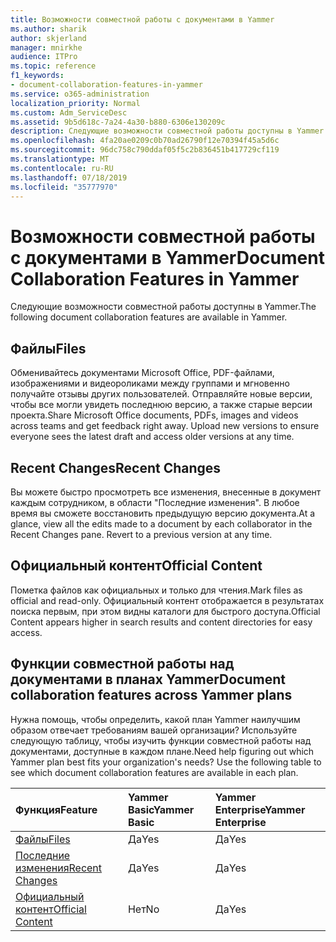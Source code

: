 ```yaml
---
title: Возможности совместной работы с документами в Yammer
ms.author: sharik
author: skjerland
manager: mnirkhe
audience: ITPro
ms.topic: reference
f1_keywords:
- document-collaboration-features-in-yammer
ms.service: o365-administration
localization_priority: Normal
ms.custom: Adm_ServiceDesc
ms.assetid: 9b5d618c-7a24-4a30-b880-6306e130209c
description: Следующие возможности совместной работы доступны в Yammer.
ms.openlocfilehash: 4fa20ae0209c0b70ad26790f12e70394f45a5d6c
ms.sourcegitcommit: 96dc758c790ddaf05f5c2b836451b417729cf119
ms.translationtype: MT
ms.contentlocale: ru-RU
ms.lasthandoff: 07/18/2019
ms.locfileid: "35777970"
---
```

# <a name="document-collaboration-features-in-yammer"></a><span data-ttu-id="89ebe-103">Возможности совместной работы с документами в Yammer</span><span class="sxs-lookup"><span data-stu-id="89ebe-103">Document Collaboration Features in Yammer</span></span>

<span data-ttu-id="89ebe-104">Следующие возможности совместной работы доступны в Yammer.</span><span class="sxs-lookup"><span data-stu-id="89ebe-104">The following document collaboration features are available in Yammer.</span></span>
  
## <a name="files"></a><span data-ttu-id="89ebe-105">Файлы</span><span class="sxs-lookup"><span data-stu-id="89ebe-105">Files</span></span>
<span data-ttu-id="89ebe-106"><a name="bkmk_Files"> </a></span><span class="sxs-lookup"><span data-stu-id="89ebe-106"></span></span>

<span data-ttu-id="89ebe-p101">Обменивайтесь документами Microsoft Office, PDF-файлами, изображениями и видеороликами между группами и мгновенно получайте отзывы других пользователей. Отправляйте новые версии, чтобы все могли увидеть последнюю версию, а также старые версии проекта.</span><span class="sxs-lookup"><span data-stu-id="89ebe-p101">Share Microsoft Office documents, PDFs, images and videos across teams and get feedback right away. Upload new versions to ensure everyone sees the latest draft and access older versions at any time.</span></span>
  
## <a name="recent-changes"></a><span data-ttu-id="89ebe-109">Recent Changes</span><span class="sxs-lookup"><span data-stu-id="89ebe-109">Recent Changes</span></span>
<span data-ttu-id="89ebe-110"><a name="bkmk_RecentChanges"> </a></span><span class="sxs-lookup"><span data-stu-id="89ebe-110"></span></span>

<span data-ttu-id="89ebe-p102">Вы можете быстро просмотреть все изменения, внесенные в документ каждым сотрудником, в области "Последние изменения". В любое время вы сможете восстановить предыдущую версию документа.</span><span class="sxs-lookup"><span data-stu-id="89ebe-p102">At a glance, view all the edits made to a document by each collaborator in the Recent Changes pane. Revert to a previous version at any time.</span></span>
  
## <a name="official-content"></a><span data-ttu-id="89ebe-113">Официальный контент</span><span class="sxs-lookup"><span data-stu-id="89ebe-113">Official Content</span></span>
<span data-ttu-id="89ebe-114"><a name="bkmk_OfficialContent"> </a></span><span class="sxs-lookup"><span data-stu-id="89ebe-114"></span></span>

<span data-ttu-id="89ebe-115">Пометка файлов как официальных и только для чтения.</span><span class="sxs-lookup"><span data-stu-id="89ebe-115">Mark files as official and read-only.</span></span> <span data-ttu-id="89ebe-116">Официальный контент отображается в результатах поиска первым, при этом видны каталоги для быстрого доступа.</span><span class="sxs-lookup"><span data-stu-id="89ebe-116">Official Content appears higher in search results and content directories for easy access.</span></span>
  
## <a name="document-collaboration-features-across-yammer-plans"></a><span data-ttu-id="89ebe-117">Функции совместной работы над документами в планах Yammer</span><span class="sxs-lookup"><span data-stu-id="89ebe-117">Document collaboration features across Yammer plans</span></span>
<span data-ttu-id="89ebe-118"><a name="bkmk_OfficialContent"> </a></span><span class="sxs-lookup"><span data-stu-id="89ebe-118"></span></span>

<span data-ttu-id="89ebe-p104">Нужна помощь, чтобы определить, какой план Yammer наилучшим образом отвечает требованиям вашей организации? Используйте следующую таблицу, чтобы изучить функции совместной работы над документами, доступные в каждом плане.</span><span class="sxs-lookup"><span data-stu-id="89ebe-p104">Need help figuring out which Yammer plan best fits your organization's needs? Use the following table to see which document collaboration features are available in each plan.</span></span>
  
|<span data-ttu-id="89ebe-121">**Функция**</span><span class="sxs-lookup"><span data-stu-id="89ebe-121">**Feature**</span></span>|<span data-ttu-id="89ebe-122">**Yammer Basic**</span><span class="sxs-lookup"><span data-stu-id="89ebe-122">**Yammer Basic**</span></span>|<span data-ttu-id="89ebe-123">**Yammer Enterprise**</span><span class="sxs-lookup"><span data-stu-id="89ebe-123">**Yammer Enterprise**</span></span>|
|:-----|:-----|:-----|
|[<span data-ttu-id="89ebe-124">Файлы</span><span class="sxs-lookup"><span data-stu-id="89ebe-124">Files</span></span>](document-collaboration-features-in-yammer.md#files) <br/> |<span data-ttu-id="89ebe-125">Да</span><span class="sxs-lookup"><span data-stu-id="89ebe-125">Yes</span></span>  <br/> |<span data-ttu-id="89ebe-126">Да</span><span class="sxs-lookup"><span data-stu-id="89ebe-126">Yes</span></span>  <br/> |
|[<span data-ttu-id="89ebe-127">Последние изменения</span><span class="sxs-lookup"><span data-stu-id="89ebe-127">Recent Changes</span></span>](document-collaboration-features-in-yammer.md#recent-changes) <br/> |<span data-ttu-id="89ebe-128">Да</span><span class="sxs-lookup"><span data-stu-id="89ebe-128">Yes</span></span>  <br/> |<span data-ttu-id="89ebe-129">Да</span><span class="sxs-lookup"><span data-stu-id="89ebe-129">Yes</span></span>  <br/> |
|[<span data-ttu-id="89ebe-130">Официальный контент</span><span class="sxs-lookup"><span data-stu-id="89ebe-130">Official Content</span></span>](document-collaboration-features-in-yammer.md#official-content) <br/> |<span data-ttu-id="89ebe-131">Нет</span><span class="sxs-lookup"><span data-stu-id="89ebe-131">No</span></span>  <br/> |<span data-ttu-id="89ebe-132">Да</span><span class="sxs-lookup"><span data-stu-id="89ebe-132">Yes</span></span>  <br/> |
   


